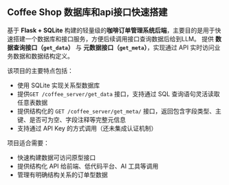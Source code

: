 
## Coffee Shop 数据库和api接口快速搭建

基于 **Flask + SQLite** 构建的轻量级的**咖啡订单管理系统后端**，主要目的是用于快速搭建一个数据库和接口服务，方便后续调用接口查询数据后给到LLM。
提供 **数据查询接口（`get_data`）** 与 **元数据接口（`get_meta`）**，实现通过 API 实时访问业务数据和数据结构定义。

该项目的主要特点包括：

* 使用 SQLite 实现关系型数据库
* 提供`GET /coffee_server/get_data` 接口，支持通过 SQL 查询语句灵活读取任意表数据
* 提供结构化的 `GET /coffee_server/get_meta/` 接口，返回包含字段类型、主键、是否可为空、字段注释等完整元信息
* 支持通过 API Key 的方式调用（还未集成认证机制）

项目适合需要：

* 快速构建数据可访问原型接口
* 提供结构化 API 给前端、低代码平台、AI 工具等调用
* 管理有明确结构关系的订单型数据

